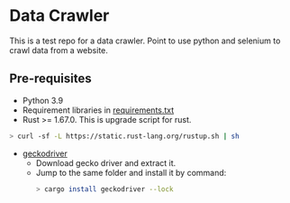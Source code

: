 # Data Crawler

This is a test repo for a data crawler.
Point to use python and selenium to crawl data from a website.

## Pre-requisites

- Python 3.9
- Requirement libraries in [requirements.txt](requirements.txt)
- Rust >= 1.67.0. This is upgrade script for rust.
```bash
> curl -sf -L https://static.rust-lang.org/rustup.sh | sh
```
- [geckodriver](https://github.com/mozilla/geckodriver/releases/tag/v0.33.0)
  - Download gecko driver and extract it.
  - Jump to the same folder and install it by command:
    ```bash
    > cargo install geckodriver --lock
    ```
